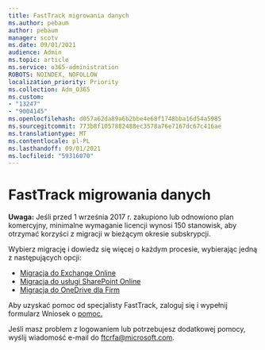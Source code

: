 ```yaml
---
title: FastTrack migrowania danych
ms.author: pebaum
author: pebaum
manager: scotv
ms.date: 09/01/2021
audience: Admin
ms.topic: article
ms.service: o365-administration
ROBOTS: NOINDEX, NOFOLLOW
localization_priority: Priority
ms.collection: Adm_O365
ms.custom:
- "13247"
- "9004145"
ms.openlocfilehash: d057a62da89a6b2bbe4e68f1748bba16d54a5985
ms.sourcegitcommit: 773b8f1057882488ec3578a76e7167dc67c416ae
ms.translationtype: MT
ms.contentlocale: pl-PL
ms.lasthandoff: 09/01/2021
ms.locfileid: "59316070"
---
```

# <a name="fasttrack-assistance-with-data-migration"></a>FastTrack migrowania danych

**Uwaga:** Jeśli przed 1 września 2017 r. zakupiono lub odnowiono plan komercyjny, minimalne wymaganie licencji wynosi 150 stanowisk, aby otrzymać korzyści z migracji w bieżącym okresie subskrypcji.

Wybierz migrację i dowiedz się więcej o każdym procesie, wybierając jedną z następujących opcji: 

- [Migracja do Exchange Online](https://go.microsoft.com/fwlink/?linkid=2125831)
- [Migracja do usługi SharePoint Online](https://go.microsoft.com/fwlink/?linkid=2125639)
- [Migracja do OneDrive dla Firm](https://go.microsoft.com/fwlink/?linkid=2125463)

Aby uzyskać pomoc od specjalisty FastTrack, zaloguj się i wypełnij formularz Wniosek o [pomoc.](https://go.microsoft.com/fwlink/?linkid=2125443)

Jeśli masz problem z logowaniem lub potrzebujesz dodatkowej pomocy, wyślij wiadomość e-mail do ftcrfa@microsoft.com.